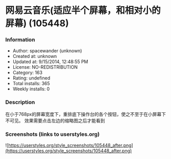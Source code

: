 # 网易云音乐(适应半个屏幕，和相对小的屏幕) (105448)

### Information
- Author: spacewander (unknown)
- Created at: unknown
- Updated at: 9/15/2014, 12:48:55 PM
- License: NO-REDISTRIBUTION
- Category: 163
- Rating: undefined
- Total installs: 365
- Weekly installs: 0


### Description
在小于768px的屏幕宽度下，重排底下操作台的各个按钮，使之不至于在小屏幕下不可见。
效果需要点击左边的缩略图之后才能看到


### Screenshots (links to userstyles.org)
![https://userstyles.org/style_screenshots/105448_after.png](https://userstyles.org/style_screenshots/105448_after.png)


